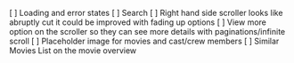 [ ] Loading and error states
[ ] Search
[ ] Right hand side scroller looks like abruptly cut it could be improved with fading up options
[ ] View more option on the scroller so they can see more details with paginations/infinite scroll
[ ] Placeholder image for movies and cast/crew members
[ ] Similar Movies List on the movie overview
